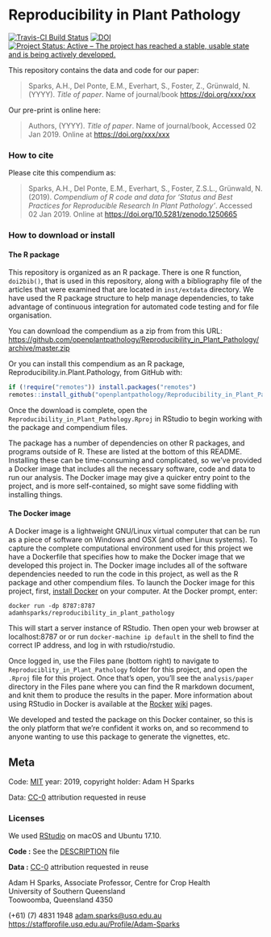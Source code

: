 
<!-- README.md is generated from README.Rmd. Please edit that file -->

# Reproducibility in Plant Pathology

[![Travis-CI Build
Status](https://travis-ci.org/openplantpathology/Reproducibility_in_Plant_Pathology.svg?branch=master)](https://travis-ci.org/openplantpathology/Reproducibility_in_Plant_Pathology)
[![DOI](https://zenodo.org/badge/62676177.svg)](https://zenodo.org/badge/latestdoi/62676177)
[![Project Status: Active – The project has reached a stable, usable
state and is being actively
developed.](http://www.repostatus.org/badges/latest/active.svg)](http://www.repostatus.org/#active)

This repository contains the data and code for our paper:

> Sparks, A.H., Del Ponte, E.M., Everhart, S., Foster, Z., Grünwald, N.
> (YYYY). *Title of paper*. Name of journal/book
> <https://doi.org/xxx/xxx>

Our pre-print is online here:

> Authors, (YYYY). *Title of paper*. Name of journal/book, Accessed 02
> Jan 2019. Online at <https://doi.org/xxx/xxx>

### How to cite

Please cite this compendium as:

> Sparks, A.H., Del Ponte, E.M., Everhart, S., Foster, Z.S.L., Grünwald,
> N. (2019). *Compendium of R code and data for ‘Status and Best
> Practices for Reproducible Research In Plant Pathology’*. Accessed 02
> Jan 2019. Online at <https://doi.org/10.5281/zenodo.1250665>

### How to download or install

#### The R package

This repository is organized as an R package. There is one R function,
`doi2bib()`, that is used in this repository, along with a bibliography
file of the articles that were examined that are located in
`inst/extdata` directory. We have used the R package structure to help
manage dependencies, to take advantage of continuous integration for
automated code testing and for file organisation.

You can download the compendium as a zip from from this URL:
<https://github.com/openplantpathology/Reproducibility_in_Plant_Pathology/archive/master.zip>

Or you can install this compendium as an R package,
Reproducibility.in.Plant.Pathology, from GitHub with:

``` r
if (!require("remotes")) install.packages("remotes")
remotes::install_github("openplantpathology/Reproducibility_in_Plant_Pathology")
```

Once the download is complete, open the
`Reproducibility_in_Plant_Pathology.Rproj` in RStudio to begin working
with the package and compendium files.

The package has a number of dependencies on other R packages, and
programs outside of R. These are listed at the bottom of this README.
Installing these can be time-consuming and complicated, so we’ve
provided a Docker image that includes all the necessary software, code
and data to run our analysis. The Docker image may give a quicker entry
point to the project, and is more self-contained, so might save some
fiddling with installing things.

#### The Docker image

A Docker image is a lightweight GNU/Linux virtual computer that can be
run as a piece of software on Windows and OSX (and other Linux systems).
To capture the complete computational environment used for this project
we have a Dockerfile that specifies how to make the Docker image that we
developed this project in. The Docker image includes all of the software
dependencies needed to run the code in this project, as well as the R
package and other compendium files. To launch the Docker image for this
project, first, [install Docker](https://docs.docker.com/installation/)
on your computer. At the Docker prompt,
    enter:

    docker run -dp 8787:8787 adamhsparks/reproducibility_in_plant_pathology

This will start a server instance of RStudio. Then open your web browser
at localhost:8787 or or run `docker-machine ip default` in the shell to
find the correct IP address, and log in with rstudio/rstudio.

Once logged in, use the Files pane (bottom right) to navigate to
`Reproduciblity_in_Plant_Pathology` folder for this project, and open
the `.Rproj` file for this project. Once that’s open, you’ll see the
`analysis/paper` directory in the Files pane where you can find the R
markdown document, and knit them to produce the results in the paper.
More information about using RStudio in Docker is available at the
[Rocker](https://github.com/rocker-org)
[wiki](https://github.com/rocker-org/rocker/wiki/Using-the-RStudio-image)
pages.

We developed and tested the package on this Docker container, so this is
the only platform that we’re confident it works on, and so recommend to
anyone wanting to use this package to generate the vignettes, etc.

## Meta

Code: [MIT](http://opensource.org/licenses/MIT) year: 2019, copyright
holder: Adam H Sparks

Data: [CC-0](http://creativecommons.org/publicdomain/zero/1.0/)
attribution requested in reuse

### Licenses

We used [RStudio](http://www.rstudio.com/products/rstudio/) on macOS and
Ubuntu 17.10.

**Code :** See the [DESCRIPTION](DESCRIPTION) file

**Data :** [CC-0](http://creativecommons.org/publicdomain/zero/1.0/)
attribution requested in reuse

Adam H Sparks, Associate Professor, Centre for Crop Health  
University of Southern Queensland  
Toowoomba, Queensland 4350

(+61) (7) 4831 1948 <adam.sparks@usq.edu.au>
<https://staffprofile.usq.edu.au/Profile/Adam-Sparks>
